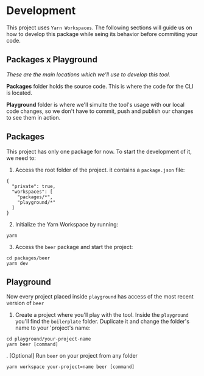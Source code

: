 # Development

This project uses `Yarn Workspaces`. The following sections will guide us
on how to develop this package while seing its behavior before commiting
your code.

## Packages x Playground

_These are the main locations which we'll use to develop this tool._

**Packages** folder holds the source code. This is where the code for the CLI is located.

**Playground** folder is where we'll simulte the tool's usage with our local code changes, so we don't have to commit, push and publish our changes to see them in action.

## Packages

This project has only one package for now. To start the development of it, we need to:

1. Access the root folder of the project. it contains a `package.json` file:

```shell
{
  "private": true,
  "workspaces": [
    "packages/*",
    "playground/*"
  ]
}
```

2. Initialize the Yarn Workspace by running:

```shell
yarn

```

3. Access the `beer` package and start the project:

```shell
cd packages/beer
yarn dev
```

## Playground

Now every project placed inside `playground` has access of the most recent version of `beer`

1. Create a project where you'll play with the tool. Inside the `playground` you'll find the `boilerplate` folder. Duplicate it and change the folder's name to your 'project's name:

```shell
cd playground/your-project-name
yarn beer [command]
```

. [Optional] Run `beer` on your project from any folder

```shell
yarn workspace your-project=name beer [command]
```
